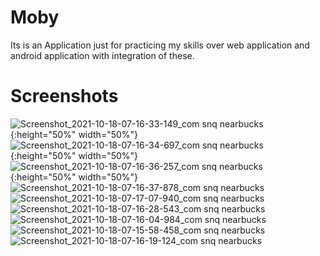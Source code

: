 # Moby
Its is an Application just for practicing my skills over web application and android application with integration of these.

# Screenshots
![Screenshot_2021-10-18-07-16-33-149_com snq nearbucks](https://user-images.githubusercontent.com/29273383/137659300-3f0d0c98-ae26-4f5c-aec3-a9f276784a04.jpg){:height="50%" width="50%"}
![Screenshot_2021-10-18-07-16-34-697_com snq nearbucks](https://user-images.githubusercontent.com/29273383/137659320-4c0c2020-aa02-45c6-abea-badde3244307.jpg){:height="50%" width="50%"}
![Screenshot_2021-10-18-07-16-36-257_com snq nearbucks](https://user-images.githubusercontent.com/29273383/137659331-b9ab521a-aaa7-4be0-be21-08d7c53fc845.jpg){:height="50%" width="50%"}
![Screenshot_2021-10-18-07-16-37-878_com snq nearbucks](https://user-images.githubusercontent.com/29273383/137659348-4b440881-162c-41b3-982a-055f08456ca1.jpg)
![Screenshot_2021-10-18-07-17-07-940_com snq nearbucks](https://user-images.githubusercontent.com/29273383/137659371-3c3bf095-a6fd-446b-b5b2-98d54981bf02.jpg)
![Screenshot_2021-10-18-07-16-28-543_com snq nearbucks](https://user-images.githubusercontent.com/29273383/137659394-1f762f25-8b27-48d5-85a8-2823f54bc99c.jpg)
![Screenshot_2021-10-18-07-16-04-984_com snq nearbucks](https://user-images.githubusercontent.com/29273383/137659408-1fe4c3a0-5b8f-4c4a-aa09-212fd75ace5b.jpg)
![Screenshot_2021-10-18-07-15-58-458_com snq nearbucks](https://user-images.githubusercontent.com/29273383/137659422-fd261fab-a914-4fec-b7fa-c95e8442b689.jpg)
![Screenshot_2021-10-18-07-16-19-124_com snq nearbucks](https://user-images.githubusercontent.com/29273383/137659440-9651710a-612b-4fd4-8711-a0858d219c53.jpg)



